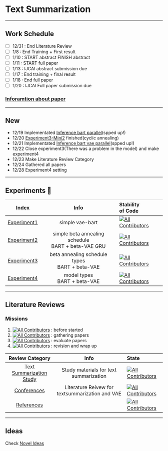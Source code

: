 # Text Summarization

---
## Work Schedule

- [ ] 12/31 : End Literature Review
- [ ] 1/8 : End Training + First result
- [ ] 1/10 : START abstract FINISH abstract
- [ ] 1/11 : START full paper
- [ ] 1/13 : IJCAI abstract submission due
- [ ] 1/17 : End training + final result
- [ ] 1/18 : End full paper 
- [ ] 1/20 : IJCAI Full paper submission due

### [Inforamtion about paper](paper)


---

## New

* 12/19 Implementated [Inference bart parallel](https://github.com/fxnnxc/text_summarization/blob/main/experiments/experiment3/inference/bart_base_inference_parallel.py)(spped up!)
* 12/20 [Experiment3-Mini2](https://github.com/fxnnxc/text_summarization/tree/main/experiments/experiment3#%EF%B8%8F-mini-experiments-%EF%B8%8F) finished(cyclic annealing) 
* 12/21 Implementated [Inference bart vae parallel](https://github.com/fxnnxc/text_summarization/blob/main/experiments/experiment3/inference/bart_vae_inference_parallel.py)(spped up!)
* 12/22 Close experiment3(There was a problem in the model) and make experiment4
* 12/23 Make Literature Review Category
* 12/24 Gathered all papers
* 12/28 Experiment4 setting 
---




## Experiments 🥼

| Index | Info | Stability  <br/> of Code|
|:-:|:-:|:--|
|[Experiment1](https://github.com/fxnnxc/text_summarization/tree/main/experiments/experiment1)|simple vae-bart |[![All Contributors](https://img.shields.io/badge/build-Unstable-red)](#contributors-)|
|[Experiment2](https://github.com/fxnnxc/text_summarization/tree/main/experiments/experiment2)|simple beta annealing schedule <br/> BART + beta-VAE GRU |[![All Contributors](https://img.shields.io/badge/build-Unstable-red)](#contributors-)|
|[Experiment3](https://github.com/fxnnxc/text_summarization/tree/main/experiments/experiment3)|beta annealing schedule types <br/>BART + beta-VAE | [![All Contributors](https://img.shields.io/badge/build-Semi_Stable-orange)](#contributors-) |
|[Experiment4](https://github.com/fxnnxc/text_summarization/tree/main/experiments/experiment4)|model types<br/>BART + beta-VAE| [![All Contributors](https://img.shields.io/badge/build-Stable-green)](#contributors-) |

---

## Literature Reviews

### Missions
1. [![All Contributors](https://img.shields.io/badge/state-before_start-red)](#contributors-) : before started
2. [![All Contributors](https://img.shields.io/badge/gathering-percent-yellow)](#contributors-) : gathering papers
3. [![All Contributors](https://img.shields.io/badge/evaluate-percent-blue)](#contributors-) : evaluate papers
4. [![All Contributors](https://img.shields.io/badge/finished-percent-green)](#contributors-) : revision and wrap up


|Review Category|Info|State|
|:-:|:-:|:--|
[Text Summarization Study](https://github.com/fxnnxc/text_summarization/tree/main/study) |Study materials for text summarization|[![All Contributors](https://img.shields.io/badge/evaluate-0-blue)](#contributors-)
[Conferences](https://github.com/fxnnxc/text_summarization/blob/main/study/conferences.md) |Literature Reivew for textsummarization and VAE|[![All Contributors](https://img.shields.io/badge/evaluate-30-blue)](#contributors-)
[References](#)|| [![All Contributors](https://img.shields.io/badge/state-before_start-red)](#contributors-)

---

## Ideas
Check [Novel Ideas](https://github.com/fxnnxc/text_summarization/tree/main/study/novel_idea) 

